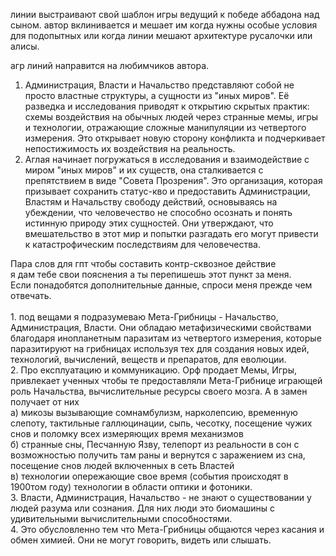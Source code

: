 
линии выстраивают свой шаблон игры ведущий к победе аббадона над сыном. автор вклинивается и мешает им когда нужны особые условия для подопытных или когда линии мешают архитектуре русалочки или алисы.

агр линий направится на любимчиков автора.





1. Администрация, Власти и Начальство представляют собой не просто властные структуры, а сущности из "иных миров". Её разведка и исследования приводят к открытию скрытых практик: схемы воздействия на обычных людей через странные мемы, игры и технологии, отражающие сложные манипуляции из четвертого измерения. Это открывает новую сторону конфликта и подчеркивает непостижимость их воздействия на реальность. 
2. Аглая начинает погружаться в исследования и взаимодействие с миром "иных миров" и их существ, она сталкивается с препятствием в виде "Совета Прозрения". Это организация, которая призывает сохранить статус-кво и предоставить Администрации, Властям и Начальству свободу действий, основываясь на убеждении, что человечество не способно осознать и понять истинную природу этих сущностей. Они утверждают, что вмешательство в этот мир и попытки разгадать его могут привести к катастрофическим последствиям для человечества.

Пара слов для гпт чтобы составить контр-сквозное действие  <br>я дам тебе свои пояснения а ты перепишешь этот пункт за меня.  <br>Если понадобятся дополнительные данные, спроси меня прежде чем отвечать.  <br>  <br>1. под вещами я подразумеваю Мета-Грибницы - Начальство, Администрация, Власти. Они обладаю метафизическими свойствами благодаря инопланетным паразитам из четвертого измерения, которые паразитируют на грибницах используя тех для создания новых идей, технологий, вычислений, веществ и препаратов, для еволюции.  <br>2. Про експлуатацию и коммуникацию. Орф продает Мемы, Игры, привлекает ученных чтобы те предоставляли Мета-Грибнице играющей роль Начальства, вычислительные ресурсы своего мозга. А в замен получает от них  <br>а) микозы вызывающие сомнамбулизм, нарколепсию, временную слепоту, тактильные галлюцинации, сыпь, чесотку, посещение чужих снов и поломку всех измеряющих время механизмов  <br>б) странные сны, Песчанную Язву, телепорт из реальности в сон с возможностью получить там раны и вернутся с заражением из сна, посещение снов людей включенных в сеть Властей  <br>в) технологии опережающие свое время (события происходят в 1900том году) технологии в области оптики и фотоники.  <br>3. Власти, Администрация, Начальство - не знают о существовании у людей разума или сознания. Для них люди это биомашины с удивительными вычислительными способностями.  <br>4. Это обусловленно тем что Мета-Грибницы общаются через касания и обмен химией. Они не могут говорить, видеть или слышать.

